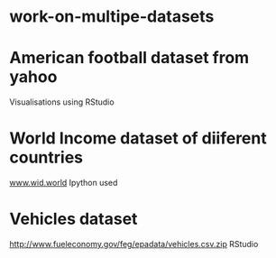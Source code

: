 # work-on-multipe-datasets

# American football dataset from yahoo
Visualisations using RStudio

# World Income dataset of diiferent countries 
www.wid.world
Ipython used

# Vehicles dataset
http://www.fueleconomy.gov/feg/epadata/vehicles.csv.zip
RStudio


